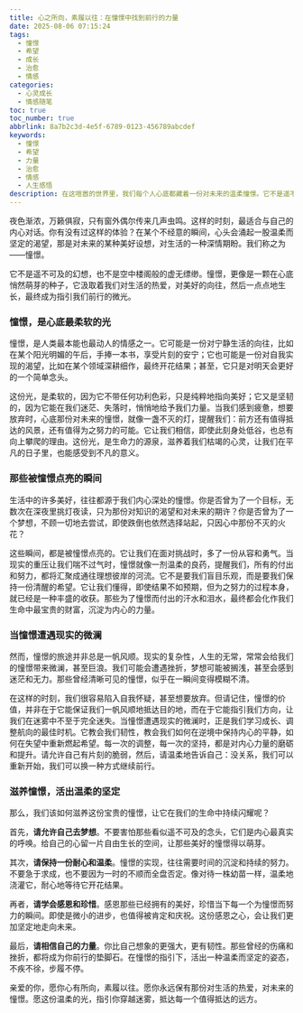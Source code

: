 ```yaml
---
title: 心之所向，素履以往：在憧憬中找到前行的力量
date: 2025-08-06 07:15:24
tags:
  - 憧憬
  - 希望
  - 成长
  - 治愈
  - 情感
categories:
  - 心灵成长
  - 情感随笔
toc: true
toc_number: true
abbrlink: 8a7b2c3d-4e5f-6789-0123-456789abcdef
keywords:
  - 憧憬
  - 希望
  - 力量
  - 治愈
  - 情感
  - 人生感悟
description: 在这喧嚣的世界里，我们每个人心底都藏着一份对未来的温柔憧憬。它不是遥不可及的幻想，而是指引我们前行的微光。本文将带你走进憧憬的深处，感受它如何滋养我们的心灵，赋予我们面对挑战的勇气，并最终在温柔的坚定中，活出属于自己的精彩。
---
```


夜色渐浓，万籁俱寂，只有窗外偶尔传来几声虫鸣。这样的时刻，最适合与自己的内心对话。你有没有过这样的体验？在某个不经意的瞬间，心头会涌起一股温柔而坚定的渴望，那是对未来的某种美好设想，对生活的一种深情期盼。我们称之为——憧憬。

它不是遥不可及的幻想，也不是空中楼阁般的虚无缥缈。憧憬，更像是一颗在心底悄然萌芽的种子，它汲取着我们对生活的热爱，对美好的向往，然后一点点地生长，最终成为指引我们前行的微光。

### 憧憬，是心底最柔软的光

憧憬，是人类最本能也最动人的情感之一。它可能是一份对宁静生活的向往，比如在某个阳光明媚的午后，手捧一本书，享受片刻的安宁；它也可能是一份对自我实现的渴望，比如在某个领域深耕细作，最终开花结果；甚至，它只是对明天会更好的一个简单念头。

这份光，是柔软的，因为它不带任何功利色彩，只是纯粹地指向美好；它又是坚韧的，因为它能在我们迷茫、失落时，悄悄地给予我们力量。当我们感到疲惫，想要放弃时，心底那份对未来的憧憬，就像一盏不灭的灯，提醒我们：前方还有值得抵达的风景，还有值得为之努力的可能。它让我们相信，即使此刻身处低谷，也总有向上攀爬的理由。这份光，是生命力的源泉，滋养着我们枯竭的心灵，让我们在平凡的日子里，也能感受到不凡的意义。

### 那些被憧憬点亮的瞬间

生活中的许多美好，往往都源于我们内心深处的憧憬。你是否曾为了一个目标，无数次在深夜里挑灯夜读，只为那份对知识的渴望和对未来的期许？你是否曾为了一个梦想，不顾一切地去尝试，即使跌倒也依然选择站起，只因心中那份不灭的火花？

这些瞬间，都是被憧憬点亮的。它让我们在面对挑战时，多了一份从容和勇气。当现实的重压让我们喘不过气时，憧憬就像一剂温柔的良药，提醒我们，所有的付出和努力，都将汇聚成通往理想彼岸的河流。它不是要我们盲目乐观，而是要我们保持一份清醒的希望。它让我们懂得，即使结果不如预期，但为之努力的过程本身，就已经是一种丰盛的收获。那些为了憧憬而付出的汗水和泪水，最终都会化作我们生命中最宝贵的财富，沉淀为内心的力量。

### 当憧憬遭遇现实的微澜

然而，憧憬的旅途并非总是一帆风顺。现实的复杂性，人生的无常，常常会给我们的憧憬带来微澜，甚至巨浪。我们可能会遭遇挫折，梦想可能被搁浅，甚至会感到迷茫和无力。那些曾经清晰可见的憧憬，似乎在一瞬间变得模糊不清。

在这样的时刻，我们很容易陷入自我怀疑，甚至想要放弃。但请记住，憧憬的价值，并非在于它能保证我们一帆风顺地抵达目的地，而在于它能指引我们方向，让我们在迷雾中不至于完全迷失。当憧憬遭遇现实的微澜时，正是我们学习成长、调整航向的最佳时机。它教会我们韧性，教会我们如何在逆境中保持内心的平静，如何在失望中重新燃起希望。每一次的调整，每一次的坚持，都是对内心力量的磨砺和提升。请允许自己有片刻的脆弱，然后，请温柔地告诉自己：没关系，我们可以重新开始，我们可以换一种方式继续前行。

### 滋养憧憬，活出温柔的坚定

那么，我们该如何滋养这份宝贵的憧憬，让它在我们的生命中持续闪耀呢？

首先，**请允许自己去梦想**。不要害怕那些看似遥不可及的念头，它们是内心最真实的呼唤。给自己的心留一片自由生长的空间，让那些美好的憧憬得以萌芽。

其次，**请保持一份耐心和温柔**。憧憬的实现，往往需要时间的沉淀和持续的努力。不要急于求成，也不要因为一时的不顺而全盘否定。像对待一株幼苗一样，温柔地浇灌它，耐心地等待它开花结果。

再者，**请学会感恩和珍惜**。感恩那些已经拥有的美好，珍惜当下每一个为憧憬而努力的瞬间。即使是微小的进步，也值得被肯定和庆祝。这份感恩之心，会让我们更加坚定地走向未来。

最后，**请相信自己的力量**。你比自己想象的更强大，更有韧性。那些曾经的伤痛和挫折，都将成为你前行的垫脚石。在憧憬的指引下，活出一种温柔而坚定的姿态，不疾不徐，步履不停。

亲爱的你，愿你心有所向，素履以往。愿你永远保有那份对生活的热爱，对未来的憧憬。愿这份温柔的光，指引你穿越迷雾，抵达每一个值得抵达的远方。